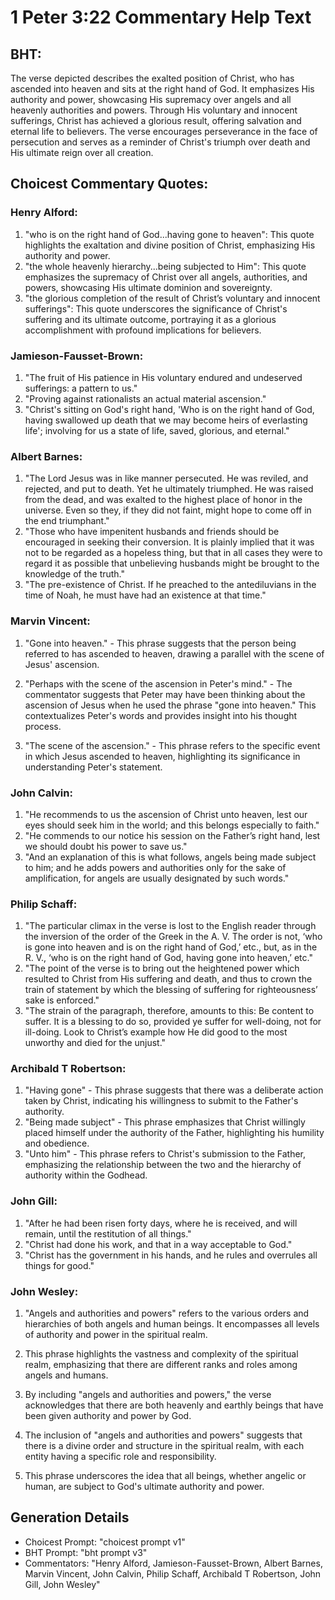 # 1 Peter 3:22 Commentary Help Text

## BHT:
The verse depicted describes the exalted position of Christ, who has ascended into heaven and sits at the right hand of God. It emphasizes His authority and power, showcasing His supremacy over angels and all heavenly authorities and powers. Through His voluntary and innocent sufferings, Christ has achieved a glorious result, offering salvation and eternal life to believers. The verse encourages perseverance in the face of persecution and serves as a reminder of Christ's triumph over death and His ultimate reign over all creation.

## Choicest Commentary Quotes:
### Henry Alford:
1. "who is on the right hand of God...having gone to heaven": This quote highlights the exaltation and divine position of Christ, emphasizing His authority and power.
2. "the whole heavenly hierarchy...being subjected to Him": This quote emphasizes the supremacy of Christ over all angels, authorities, and powers, showcasing His ultimate dominion and sovereignty.
3. "the glorious completion of the result of Christ’s voluntary and innocent sufferings": This quote underscores the significance of Christ's suffering and its ultimate outcome, portraying it as a glorious accomplishment with profound implications for believers.

### Jamieson-Fausset-Brown:
1. "The fruit of His patience in His voluntary endured and undeserved sufferings: a pattern to us." 
2. "Proving against rationalists an actual material ascension." 
3. "Christ's sitting on God's right hand, 'Who is on the right hand of God, having swallowed up death that we may become heirs of everlasting life'; involving for us a state of life, saved, glorious, and eternal."

### Albert Barnes:
1. "The Lord Jesus was in like manner persecuted. He was reviled, and rejected, and put to death. Yet he ultimately triumphed. He was raised from the dead, and was exalted to the highest place of honor in the universe. Even so they, if they did not faint, might hope to come off in the end triumphant."
2. "Those who have impenitent husbands and friends should be encouraged in seeking their conversion. It is plainly implied that it was not to be regarded as a hopeless thing, but that in all cases they were to regard it as possible that unbelieving husbands might be brought to the knowledge of the truth."
3. "The pre-existence of Christ. If he preached to the antediluvians in the time of Noah, he must have had an existence at that time."

### Marvin Vincent:
1. "Gone into heaven." - This phrase suggests that the person being referred to has ascended to heaven, drawing a parallel with the scene of Jesus' ascension. 

2. "Perhaps with the scene of the ascension in Peter's mind." - The commentator suggests that Peter may have been thinking about the ascension of Jesus when he used the phrase "gone into heaven." This contextualizes Peter's words and provides insight into his thought process.

3. "The scene of the ascension." - This phrase refers to the specific event in which Jesus ascended to heaven, highlighting its significance in understanding Peter's statement.

### John Calvin:
1. "He recommends to us the ascension of Christ unto heaven, lest our eyes should seek him in the world; and this belongs especially to faith."
2. "He commends to our notice his session on the Father’s right hand, lest we should doubt his power to save us."
3. "And an explanation of this is what follows, angels being made subject to him; and he adds powers and authorities only for the sake of amplification, for angels are usually designated by such words."

### Philip Schaff:
1. "The particular climax in the verse is lost to the English reader through the inversion of the order of the Greek in the A. V. The order is not, ‘who is gone into heaven and is on the right hand of God,’ etc., but, as in the R. V., ‘who is on the right hand of God, having gone into heaven,’ etc."
2. "The point of the verse is to bring out the heightened power which resulted to Christ from His suffering and death, and thus to crown the train of statement by which the blessing of suffering for righteousness’ sake is enforced."
3. "The strain of the paragraph, therefore, amounts to this: Be content to suffer. It is a blessing to do so, provided ye suffer for well-doing, not for ill-doing. Look to Christ’s example how He did good to the most unworthy and died for the unjust."

### Archibald T Robertson:
1. "Having gone" - This phrase suggests that there was a deliberate action taken by Christ, indicating his willingness to submit to the Father's authority.
2. "Being made subject" - This phrase emphasizes that Christ willingly placed himself under the authority of the Father, highlighting his humility and obedience.
3. "Unto him" - This phrase refers to Christ's submission to the Father, emphasizing the relationship between the two and the hierarchy of authority within the Godhead.

### John Gill:
1. "After he had been risen forty days, where he is received, and will remain, until the restitution of all things."
2. "Christ had done his work, and that in a way acceptable to God."
3. "Christ has the government in his hands, and he rules and overrules all things for good."

### John Wesley:
1. "Angels and authorities and powers" refers to the various orders and hierarchies of both angels and human beings. It encompasses all levels of authority and power in the spiritual realm.

2. This phrase highlights the vastness and complexity of the spiritual realm, emphasizing that there are different ranks and roles among angels and humans.

3. By including "angels and authorities and powers," the verse acknowledges that there are both heavenly and earthly beings that have been given authority and power by God.

4. The inclusion of "angels and authorities and powers" suggests that there is a divine order and structure in the spiritual realm, with each entity having a specific role and responsibility.

5. This phrase underscores the idea that all beings, whether angelic or human, are subject to God's ultimate authority and power.


## Generation Details
- Choicest Prompt: "choicest prompt v1"
- BHT Prompt: "bht prompt v3"
- Commentators: "Henry Alford, Jamieson-Fausset-Brown, Albert Barnes, Marvin Vincent, John Calvin, Philip Schaff, Archibald T Robertson, John Gill, John Wesley"
